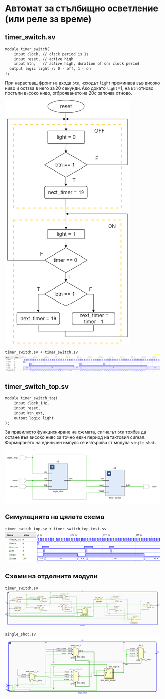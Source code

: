 # Автомат за стълбищно осветление (или реле за време)

## timer_switch.sv

```
module timer_switch(
	input clock, // clock period is 1s
	input reset, // active high
	input btn,   // active high, duration of one clock period
  output logic light // 0 - off, 1 - on
);
```
При нарастващ фронт на входа `btn`, изходът `light` преминава във високо нивo и остава в него за 20 секунди. Ако докато `light`=1, на `btn` отново постъпи високо ниво, отброяването на 20с започва отново.

![](asmd.png)

`timer_switch.sv + timer_switch.sv`
![](sim-timer-switch.png)

## timer_switch_top.sv
```
module timer_switch_top(
	input clock_1Hz, 
	input reset, 
	input btn_ext,
	output logic light
);
```
За правилното функциониране на схемата, сигналът `btn` трябва да остане във високо ниво за точно един период на тактовия сигнал. Формирането на единичен импулс се извършва от модула `single_shot`.

![](top.png)

## Симулацията на цялата схема

`timer_switch_top.sv + timer_switch_top_test.sv`
![](sim-timer-switch-top.png)

## Схеми на отделните модули

`timer_switch.sv`
![](sch-timer-switch.png)

`single_shot.sv`
![](sch-single-shot.png)
